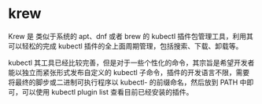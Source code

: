 krew
===

Krew 是 类似于系统的 apt、dnf 或者 brew 的 kubectl 插件包管理工具，利用其可以轻松的完成 kubectl 插件的全上面周期管理，包括搜索、下载、卸载等。

kubectl 其工具已经比较完善，但是对于一些个性化的命令，其宗旨是希望开发者能以独立而紧张形式发布自定义的 kubectl 子命令，插件的开发语言不限，需要将最终的脚步或二进制可执行程序以 kubectl- 的前缀命名，然后放到 PATH 中即可，可以使用 kubectl plugin list 查看目前已经安装的插件。

